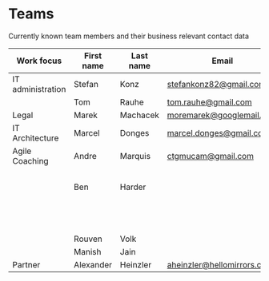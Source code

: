 # Teams

Currently known team members and their business relevant contact data

| **Work focus** | **First name** | **Last name** | **Email** | **Phone** | **Company** |
| --- | --- | --- | --- | --- | --- |
| IT administration | Stefan | Konz | [stefankonz82@gmail.com](mailto:stefankonz82@gmail.com) |     |     |
|     | Tom | Rauhe | [tom.rauhe@gmail.com](mailto:tom.rauhe@gmail.com) |     |     |
| Legal | Marek | Machacek | [moremarek@googlemail.com](mailto:moremarek@googlemail.com) |     |     |
| IT Architecture | Marcel | Donges | [marcel.donges@gmail.com](mailto:marcel.donges@gmail.com) |     |     |
| Agile Coaching | Andre | Marquis | [ctgmucam@gmail.com](mailto:ctgmucam@gmail.com) | +49 177 6032215 | Cotago |
|     |     |     |     |     | Q-nect |
|     | Ben | Harder |     |     | Shift |
|     |     |     |     |     | Deloitte |
|     |     |     |     |     | Structr |
|     |     |     |     |     | Neo4j |
|     | Rouven | Volk |     |     |     |
|     | Manish | Jain |     |     | aremtechindia |
| Partner | Alexander | Heinzler | aheinzler@hellomirrors.com | 01755584521 | Hello Mirrors |